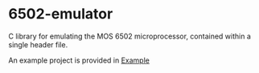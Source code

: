 # 6502-emulator
C library for emulating the MOS 6502 microprocessor, contained within a single header file.

An example project is provided in [Example](example)

